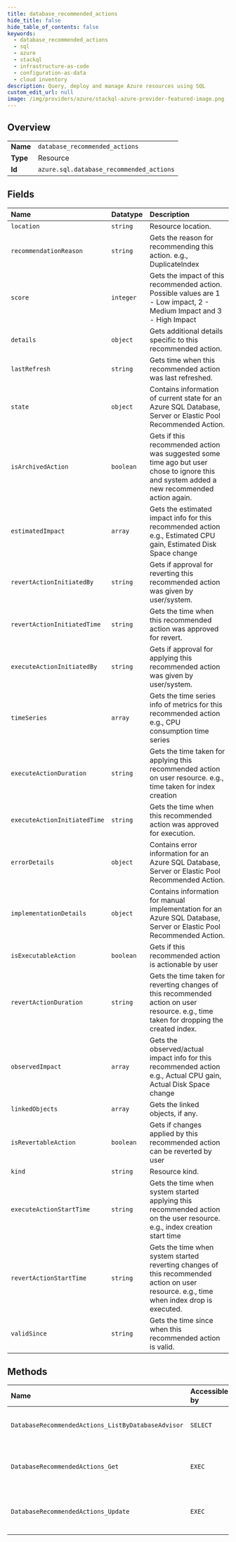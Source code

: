 ```yaml
---
title: database_recommended_actions
hide_title: false
hide_table_of_contents: false
keywords:
  - database_recommended_actions
  - sql
  - azure    
  - stackql
  - infrastructure-as-code
  - configuration-as-data
  - cloud inventory
description: Query, deploy and manage Azure resources using SQL
custom_edit_url: null
image: /img/providers/azure/stackql-azure-provider-featured-image.png
---
```

  
    

## Overview
<table><tbody>
<tr><td><b>Name</b></td><td><code>database_recommended_actions</code></td></tr>
<tr><td><b>Type</b></td><td>Resource</td></tr>
<tr><td><b>Id</b></td><td><code>azure.sql.database_recommended_actions</code></td></tr>
</tbody></table>

## Fields
| Name | Datatype | Description |
|:-----|:---------|:------------|
| `location` | `string` | Resource location. |
| `recommendationReason` | `string` | Gets the reason for recommending this action. e.g., DuplicateIndex |
| `score` | `integer` | Gets the impact of this recommended action. Possible values are 1 - Low impact, 2 - Medium Impact and 3 - High Impact |
| `details` | `object` | Gets additional details specific to this recommended action. |
| `lastRefresh` | `string` | Gets time when this recommended action was last refreshed. |
| `state` | `object` | Contains information of current state for an Azure SQL Database, Server or Elastic Pool Recommended Action. |
| `isArchivedAction` | `boolean` | Gets if this recommended action was suggested some time ago but user chose to ignore this and system added a new recommended action again. |
| `estimatedImpact` | `array` | Gets the estimated impact info for this recommended action e.g., Estimated CPU gain, Estimated Disk Space change |
| `revertActionInitiatedBy` | `string` | Gets if approval for reverting this recommended action was given by user/system. |
| `revertActionInitiatedTime` | `string` | Gets the time when this recommended action was approved for revert. |
| `executeActionInitiatedBy` | `string` | Gets if approval for applying this recommended action was given by user/system. |
| `timeSeries` | `array` | Gets the time series info of metrics for this recommended action e.g., CPU consumption time series |
| `executeActionDuration` | `string` | Gets the time taken for applying this recommended action on user resource. e.g., time taken for index creation |
| `executeActionInitiatedTime` | `string` | Gets the time when this recommended action was approved for execution. |
| `errorDetails` | `object` | Contains error information for an Azure SQL Database, Server or Elastic Pool Recommended Action. |
| `implementationDetails` | `object` | Contains information for manual implementation for an Azure SQL Database, Server or Elastic Pool Recommended Action. |
| `isExecutableAction` | `boolean` | Gets if this recommended action is actionable by user |
| `revertActionDuration` | `string` | Gets the time taken for reverting changes of this recommended action on user resource. e.g., time taken for dropping the created index. |
| `observedImpact` | `array` | Gets the observed/actual impact info for this recommended action e.g., Actual CPU gain, Actual Disk Space change |
| `linkedObjects` | `array` | Gets the linked objects, if any. |
| `isRevertableAction` | `boolean` | Gets if changes applied by this recommended action can be reverted by user |
| `kind` | `string` | Resource kind. |
| `executeActionStartTime` | `string` | Gets the time when system started applying this recommended action on the user resource. e.g., index creation start time |
| `revertActionStartTime` | `string` | Gets the time when system started reverting changes of this recommended action on user resource. e.g., time when index drop is executed. |
| `validSince` | `string` | Gets the time since when this recommended action is valid. |
## Methods
| Name | Accessible by | Required Params | Description |
|:-----|:--------------|:----------------|:------------|
| `DatabaseRecommendedActions_ListByDatabaseAdvisor` | `SELECT` | `advisorName, databaseName, resourceGroupName, serverName, subscriptionId` | Gets list of Database Recommended Actions. |
| `DatabaseRecommendedActions_Get` | `EXEC` | `advisorName, databaseName, recommendedActionName, resourceGroupName, serverName, subscriptionId` | Gets a database recommended action. |
| `DatabaseRecommendedActions_Update` | `EXEC` | `advisorName, databaseName, recommendedActionName, resourceGroupName, serverName, subscriptionId` | Updates a database recommended action. |

